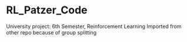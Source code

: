 # RL_Patzer_Code
University project: 6th Semester, Reinforcement Learning
Imported from other repo because of group splitting
